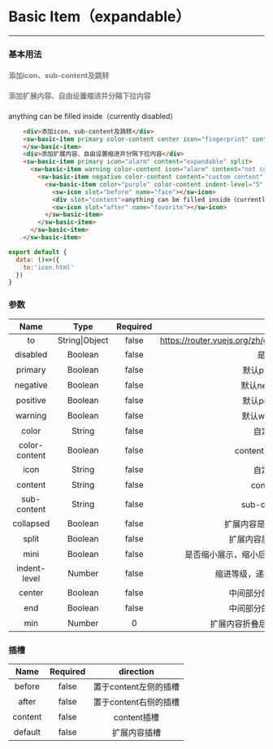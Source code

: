 # Basic Item（expandable）
---
### 基本用法
<common-decorator>
  <div>
    <div style="font-weight:bold;color:grey;margin:20px 0">添加icon、sub-content及跳转</div>
    <sw-basic-item primary icon="fingerprint" center hover content="router" sub-content="go to icon" :to="to" mini>
      <sw-item slot="after">
        <sw-icon name="arrow_forward"></sw-icon>
      </sw-item>
    </sw-basic-item>
    <div style="font-weight:bold;color:grey;margin:20px 0">添加扩展内容、自由设置缩进并分隔下拉内容</div>
    <sw-basic-item primary icon="alarm" content="expandable" split hover>
      <sw-basic-item warning color-content icon="alarm" content="not collapsed" indent-level="2" mini :collapsed="false" split hover>
        <sw-basic-item negative color-content content="custom content" indent-level="5" mini split hover>
          <sw-basic-item color="purple" color-content indent-level="5" mini disabled hover>
            <sw-icon slot="before" name="face"></sw-icon>
            <div slot="content">anything can be filled inside（currently disabled）</div>
            <sw-icon slot="after" name="favorite"></sw-icon>
          </sw-basic-item>
        </sw-basic-item>
      </sw-basic-item>
    </sw-basic-item>
  </div>
</common-decorator>

<script>
export default {
  data: ()=>({
    to:'icon.html'
  })
}
</script>

``` html
    <div>添加icon、sub-content及跳转</div>
    <sw-basic-item primary color-content center icon="fingerprint" content="content" sub-content="sub-content" :to="to" mini>
    </sw-basic-item>
    <div>添加扩展内容、自由设置缩进并分隔下拉内容</div>
    <sw-basic-item primary icon="alarm" content="expandable" split>
      <sw-basic-item warning color-content icon="alarm" content="not collapsed" indent-level="2" mini :collapsed="false" split>
        <sw-basic-item negative color-content content="custom content" indent-level="5" mini split>
          <sw-basic-item color="purple" color-content indent-level="5" mini disabled>
            <sw-icon slot="before" name="face"></sw-icon>
            <div slot="content">anything can be filled inside（currently disabled）</div>
            <sw-icon slot="after" name="favorite"></sw-icon>
          </sw-basic-item>
        </sw-basic-item>
      </sw-basic-item>
    </sw-basic-item>
```

``` js
export default {
  data: ()=>({
    to:'icon.html'
  })
}
```

### 参数

Name|Type|Required||
:------:|:------:|:------:|:------:|
to|String\|Object|false|<a>https://router.vuejs.org/zh/guide/essentials/navigation.html</a>|
disabled|Boolean|false|是否禁用|
primary|Boolean|false|默认primary配色|
negative|Boolean|false|默认negative配色|
positive|Boolean|false|默认positive配色|
warning|Boolean|false|默认warning配色|
color|String|false|自定义配色|
color-content|Boolean|false|content内容是否染色|
icon|String|false|自定义icon|
content|String|false|content内容|
sub-content|String|false|sub-content内容|
collapsed|Boolean|false|扩展内容是否折叠,默认true|
split|Boolean|false|扩展内容展开后是否分隔|
mini|Boolean|false|是否缩小展示，缩小后高度为36px，正常为48px|
indent-level|Number|false|缩进等级，递增12px，自由设置|
center|Boolean|false|中间部分的内容水平居中|
end|Boolean|false|中间部分的内容水平居右|
min|Number|0|扩展内容折叠后的最小高度，默认0|

### 插槽

Name|Required|direction|
:------:|:------:|:------:|
before|false|置于content左侧的插槽|
after|false|置于content右侧的插槽|
content|false|content插槽|
default|false|扩展内容插槽|